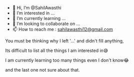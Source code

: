 - 👋 Hi, I’m @SahilAwasthi
- 👀 I’m interested in ...
- 🌱 I’m currently learning ...
- 💞️ I’m looking to collaborate on ...
- 📫 How to reach me : sahilawasthi12@gmail.com

You must be thinking why I left '...' and didn't fill anything,

Its difficult to list all the things I am interested in😅

I am currently learning too many things even I don't know😂

and the last one not sure about that.

<!---
SahilAwasthi/SahilAwasthi is a ✨ special ✨ repository because its `README.md` (this file) appears on your GitHub profile.
You can click the Preview link to take a look at your changes.
--->
